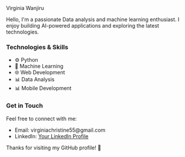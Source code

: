 <!DOCTYPE html>
<html>
<head>
Virginia Wanjiru
</head>
<body>


<!-- About Me -->
<p>Hello, I'm a passionate Data analysis  and machine learning enthusiast. I enjoy building AI-powered applications and exploring the latest technologies.</p>

<!-- Technologies & Skills -->
<h3>Technologies & Skills</h3>
<ul>
    <li>⚙️ Python</li>
    <li>🤖 Machine Learning</li>
    <li>🌐 Web Development</li>
    <li>📊 Data Analysis</li>
    <li>📊 Mobile Development</li>
</ul>


<!-- Get in Touch -->
<h3>Get in Touch</h3>
<p>Feel free to connect with me:</p>
<ul>
    <li>Email: virginiachristine55@gmail.com</li>
    <li>LinkedIn: <a href="https://www.linkedin.com/feed/">Your LinkedIn Profile</a></li>

</ul>

<!-- Footer -->
<footer>
    <p>Thanks for visiting my GitHub profile! 🎉</p>
</footer>

</body>
</html>
